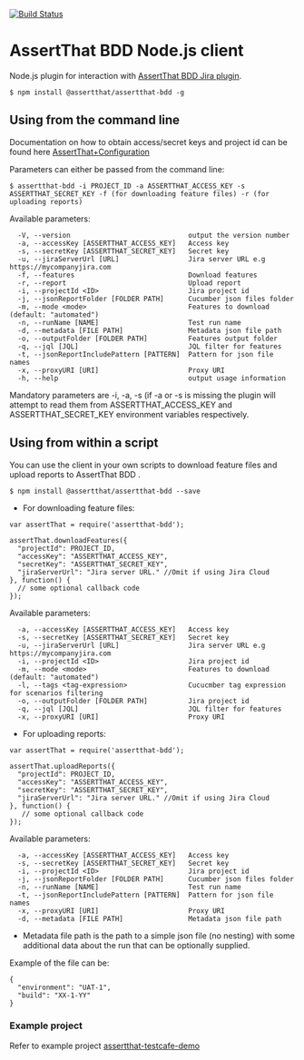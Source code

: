 [![Build Status](https://travis-ci.org/assertthat/assertthat-bdd-maven-plugin.svg?branch=master)](https://travis-ci.org/assertthat/assertthat-bdd-node)

# AssertThat BDD Node.js client

Node.js plugin for interaction with [AssertThat BDD Jira plugin](https://marketplace.atlassian.com/apps/1219033/assertthat-bdd-test-management-in-jira?hosting=cloud&tab=overview).

```
$ npm install @assertthat/assertthat-bdd -g
```

## Using from the command line

Documentation on how to obtain access/secret keys and project id can be found here [AssertThat+Configuration](https://assertthat.atlassian.net/wiki/spaces/ABTM/pages/725385217/AssertThat+Configuration)

Parameters can either be passed from the command line:

```
$ assertthat-bdd -i PROJECT_ID -a ASSERTTHAT_ACCESS_KEY -s ASSERTTHAT_SECRET_KEY -f (for downloading feature files) -r (for uploading reports)
```

Available parameters:
```
  -V, --version                             output the version number
  -a, --accessKey [ASSERTTHAT_ACCESS_KEY]   Access key
  -s, --secretKey [ASSERTTHAT_SECRET_KEY]   Secret key
  -u, --jiraServerUrl [URL]                 Jira server URL e.g https://mycompanyjira.com
  -f, --features                            Download features
  -r, --report                              Upload report
  -i, --projectId <ID>                      Jira project id
  -j, --jsonReportFolder [FOLDER PATH]      Cucumber json files folder
  -m, --mode <mode>                         Features to download (default: "automated")
  -n, --runName [NAME]                      Test run name
  -d, --metadata [FILE PATH]                Metadata json file path
  -o, --outputFolder [FOLDER PATH]          Features output folder
  -q, --jql [JQL]                           JQL filter for features
  -t, --jsonReportIncludePattern [PATTERN]  Pattern for json file names
  -x, --proxyURI [URI]                      Proxy URI
  -h, --help                                output usage information

```

Mandatory parameters are -i, -a, -s (if -a or -s is missing the plugin will attempt to read them from ASSERTTHAT_ACCESS_KEY and ASSERTTHAT_SECRET_KEY environment variables respectively.

## Using from within a script

You can use the client in your own scripts to download feature files and upload reports to AssertThat BDD .

```
$ npm install @assertthat/assertthat-bdd --save
```

* For downloading feature files:

```
var assertThat = require('assertthat-bdd');

assertThat.downloadFeatures({
  "projectId": PROJECT_ID,
  "accessKey": "ASSERTTHAT_ACCESS_KEY",
  "secretKey": "ASSERTTHAT_SECRET_KEY",
  "jiraServerUrl": "Jira server URL." //Omit if using Jira Cloud
}, function() {
  // some optional callback code
});
```

Available parameters:

```
  -a, --accessKey [ASSERTTHAT_ACCESS_KEY]   Access key
  -s, --secretKey [ASSERTTHAT_SECRET_KEY]   Secret key
  -u, --jiraServerUrl [URL]                 Jira server URL e.g https://mycompanyjira.com
  -i, --projectId <ID>                      Jira project id
  -m, --mode <mode>                         Features to download (default: "automated")
  -l, --tags <tag-expression>               Cucucmber tag expression for scenarios filtering
  -o, --outputFolder [FOLDER PATH]          Jira project id
  -q, --jql [JQL]                           JQL filter for features
  -x, --proxyURI [URI]                      Proxy URI
```

* For uploading reports:

```
var assertThat = require('assertthat-bdd');

assertThat.uploadReports({
  "projectId": PROJECT_ID,
  "accessKey": "ASSERTTHAT_ACCESS_KEY",
  "secretKey": "ASSERTTHAT_SECRET_KEY",
  "jiraServerUrl": "Jira server URL." //Omit if using Jira Cloud
}, function() {
   // some optional callback code
});
```

Available parameters:

```
  -a, --accessKey [ASSERTTHAT_ACCESS_KEY]   Access key
  -s, --secretKey [ASSERTTHAT_SECRET_KEY]   Secret key
  -i, --projectId <ID>                      Jira project id
  -j, --jsonReportFolder [FOLDER PATH]      Cucumber json files folder
  -n, --runName [NAME]                      Test run name
  -t, --jsonReportIncludePattern [PATTERN]  Pattern for json file names
  -x, --proxyURI [URI]                      Proxy URI
  -d, --metadata [FILE PATH]                Metadata json file path
```

* Metadata file path is the path to a  simple json file (no nesting) with some additional data about the run that can be optionally supplied. 

Example of the file can be: 

```
{
  "environment": "UAT-1",
  "build": "XX-1-YY"
}
```

### Example project 

Refer to example project [assertthat-testcafe-demo](https://github.com/assertthat/assertthat-testcafe-demo)
